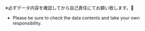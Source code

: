 ※必ずデータ内容を確認してから自己責任にてお願い致します。🙇<br>
* Please be sure to check the data contents and take your own responsibility.  
